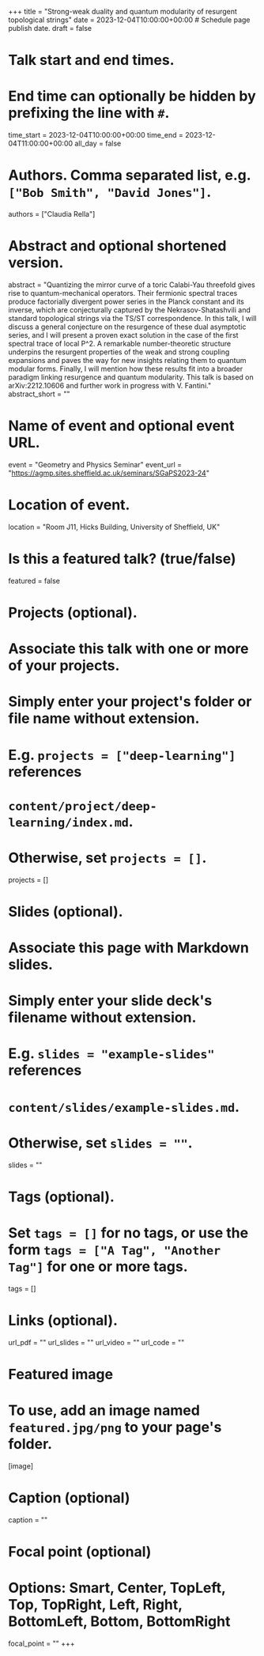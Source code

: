 +++
title = "Strong-weak duality and quantum modularity of resurgent topological strings"
date = 2023-12-04T10:00:00+00:00  # Schedule page publish date.
draft = false

# Talk start and end times.
#   End time can optionally be hidden by prefixing the line with `#`.
time_start = 2023-12-04T10:00:00+00:00
time_end = 2023-12-04T11:00:00+00:00
all_day = false

# Authors. Comma separated list, e.g. `["Bob Smith", "David Jones"]`.
authors = ["Claudia Rella"]

# Abstract and optional shortened version.
abstract = "Quantizing the mirror curve of a toric Calabi-Yau threefold gives rise to quantum-mechanical operators. Their fermionic spectral traces produce factorially divergent power series in the Planck constant and its inverse, which are conjecturally captured by the Nekrasov-Shatashvili and standard topological strings via the TS/ST correspondence. In this talk, I will discuss a general conjecture on the resurgence of these dual asymptotic series, and I will present a proven exact solution in the case of the first spectral trace of local P^2. A remarkable number-theoretic structure underpins the resurgent properties of the weak and strong coupling expansions and paves the way for new insights relating them to quantum modular forms. Finally, I will mention how these results fit into a broader paradigm linking resurgence and quantum modularity. This talk is based on arXiv:2212.10606 and further work in progress with V. Fantini."
abstract_short = ""

# Name of event and optional event URL.
event = "Geometry and Physics Seminar"
event_url = "https://agmp.sites.sheffield.ac.uk/seminars/SGaPS2023-24"

# Location of event.
location = "Room J11, Hicks Building, University of Sheffield, UK"

# Is this a featured talk? (true/false)
featured = false

# Projects (optional).
#   Associate this talk with one or more of your projects.
#   Simply enter your project's folder or file name without extension.
#   E.g. `projects = ["deep-learning"]` references 
#   `content/project/deep-learning/index.md`.
#   Otherwise, set `projects = []`.
projects = []

# Slides (optional).
#   Associate this page with Markdown slides.
#   Simply enter your slide deck's filename without extension.
#   E.g. `slides = "example-slides"` references 
#   `content/slides/example-slides.md`.
#   Otherwise, set `slides = ""`.
slides = ""

# Tags (optional).
#   Set `tags = []` for no tags, or use the form `tags = ["A Tag", "Another Tag"]` for one or more tags.
tags = []

# Links (optional).
url_pdf = ""
url_slides = ""
url_video = ""
url_code = ""

# Featured image
# To use, add an image named `featured.jpg/png` to your page's folder. 
[image]
  # Caption (optional)
  caption = ""

  # Focal point (optional)
  # Options: Smart, Center, TopLeft, Top, TopRight, Left, Right, BottomLeft, Bottom, BottomRight
  focal_point = ""
+++
